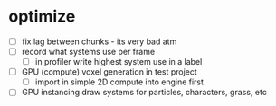 # optimize

- [ ] fix lag between chunks - its very bad atm
- [ ] record what systems use per frame
    - [ ] in profiler write highest system use in a label
- [ ] GPU (compute) voxel generation in test project
    - [ ] import in simple 2D compute into engine first
- [ ] GPU instancing draw systems for particles, characters, grass, etc
